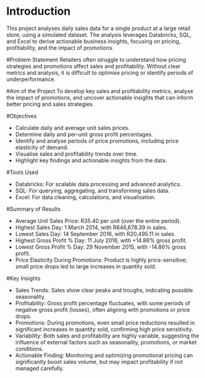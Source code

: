 # Introduction
This project analyses daily sales data for a single product at a large retail store, using a simulated dataset. The analysis leverages Databricks, SQL, and Excel to derive actionable business insights, focusing on pricing, profitability, and the impact of promotions.

#Problem Statement
Retailers often struggle to understand how pricing strategies and promotions affect sales and profitability. Without clear metrics and analysis, it is difficult to optimise pricing or identify periods of underperformance.

#Aim of the Project
To develop key sales and profitability metrics, analyse the impact of promotions, and uncover actionable insights that can inform better pricing and sales strategies.

#Objectives
- Calculate daily and average unit sales prices.
- Determine daily and per-unit gross profit percentages.
- Identify and analyse periods of price promotions, including price elasticity of demand.
- Visualise sales and profitability trends over time.
- Highlight key findings and actionable insights from the data.

#Tools Used
- Databricks: For scalable data processing and advanced analytics.
- SQL: For querying, aggregating, and transforming sales data.
- Excel: For data cleaning, calculations, and visualisation.

#Summary of Results
- Average Unit Sales Price: R35.40 per unit (over the entire period).
- Highest Sales Day: 1 March 2014, with R846,678.39 in sales.
- Lowest Sales Day: 14 September 2016, with R20,495.11 in sales.
- Highest Gross Profit % Day: 11 July 2016, with +14.86% gross profit.
- Lowest Gross Profit % Day: 29 November 2015, with -14.86% gross profit.
- Price Elasticity During Promotions: Product is highly price-sensitive; small price drops led to large increases in quantity sold.

#Key Insights
- Sales Trends: Sales show clear peaks and troughs, indicating possible seasonality.
- Profitability: Gross profit percentage fluctuates, with some periods of negative gross profit (losses), often aligning with promotions or price drops.
- Promotions: During promotions, even small price reductions resulted in significant increases in quantity sold, confirming high price sensitivity.
- Variability: Both sales and profitability are highly variable, suggesting the influence of external factors such as seasonality, promotions, or market conditions.
- Actionable Finding: Monitoring and optimizing promotional pricing can significantly boost sales volume, but may impact profitability if not managed carefully.
